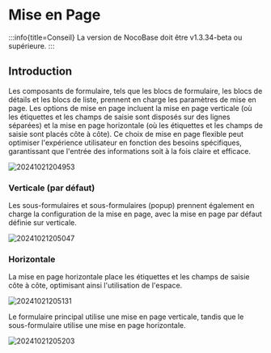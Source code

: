 # Mise en Page

:::info{title=Conseil}
La version de NocoBase doit être v1.3.34-beta ou supérieure.
:::

## Introduction

Les composants de formulaire, tels que les blocs de formulaire, les blocs de détails et les blocs de liste, prennent en charge les paramètres de mise en page. Les options de mise en page incluent la mise en page verticale (où les étiquettes et les champs de saisie sont disposés sur des lignes séparées) et la mise en page horizontale (où les étiquettes et les champs de saisie sont placés côte à côte). Ce choix de mise en page flexible peut optimiser l'expérience utilisateur en fonction des besoins spécifiques, garantissant que l'entrée des informations soit à la fois claire et efficace.

![20241021204953](https://static-docs.nocobase.com/20241021204953.png)

### Verticale (par défaut)

Les sous-formulaires et sous-formulaires (popup) prennent également en charge la configuration de la mise en page, avec la mise en page par défaut définie sur verticale.

![20241021205047](https://static-docs.nocobase.com/20241021205047.png)

### Horizontale

La mise en page horizontale place les étiquettes et les champs de saisie côte à côte, optimisant ainsi l'utilisation de l'espace.

![20241021205131](https://static-docs.nocobase.com/20241021205131.png)

Le formulaire principal utilise une mise en page verticale, tandis que le sous-formulaire utilise une mise en page horizontale.

![20241021205203](https://static-docs.nocobase.com/20241021205203.png)
